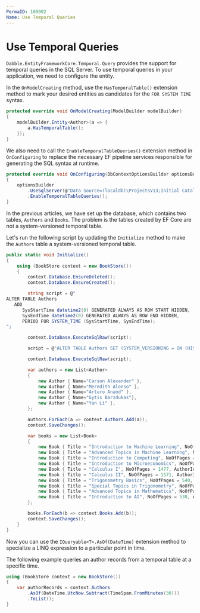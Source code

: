 ```yaml
---
PermaID: 100002
Name: Use Temporal Queries
---
```


# Use Temporal Queries

`Dabble.EntityFrameworkCore.Temporal.Query` provides the support for temporal queries in the SQL Server. To use temporal queries in your application, we need to configure the entity.

In the `OnModelCreating` method, use the `HasTemporalTable()` extension method to mark your desired entities as candidates for the `FOR SYSTEM TIME` syntax. 

```csharp
protected override void OnModelCreating(ModelBuilder modelBuilder)
{
    modelBuilder.Entity<Author>(a => {
        a.HasTemporalTable();
    });
}
```

We also need to call the `EnableTemporalTableQueries()` extension method in `OnConfiguring` to replace the necessary EF pipeline services responsible for generating the SQL syntax at runtime.

```csharp
protected override void OnConfiguring(DbContextOptionsBuilder optionsBuilder)
{
    optionsBuilder
        .UseSqlServer(@"Data Source=(localdb)\ProjectsV13;Initial Catalog=BookStoreDb;")
        .EnableTemporalTableQueries();
}
```

In the previous articles, we have set up the database, which contains two tables, `Authors` and `Books`. The problem is the tables created by EF Core are not a system-versioned temporal table. 

Let's run the following script by updating the `Initialize` method to make the `Authors` table a system-versioned temporal table.  

```csharp
public static void Initialize()
{
    using (BookStore context = new BookStore())
    {
        context.Database.EnsureDeleted();
        context.Database.EnsureCreated();

        string script = @"
ALTER TABLE Authors   
   ADD   
      SysStartTime datetime2(0) GENERATED ALWAYS AS ROW START HIDDEN,   
      SysEndTime datetime2(0) GENERATED ALWAYS AS ROW END HIDDEN,
      PERIOD FOR SYSTEM_TIME (SysStartTime, SysEndTime);   
";

        context.Database.ExecuteSqlRaw(script);

        script = @"ALTER TABLE Authors SET (SYSTEM_VERSIONING = ON (HISTORY_TABLE = dbo.AuthorsHistory));";

        context.Database.ExecuteSqlRaw(script);

        var authors = new List<Author>
        {
            new Author { Name="Carson Alexander" },
            new Author { Name="Meredith Alonso" },
            new Author { Name="Arturo Anand" },
            new Author { Name="Gytis Barzdukas"},
            new Author { Name="Yan Li" },
        };

        authors.ForEach(a => context.Authors.Add(a));
        context.SaveChanges();

        var books = new List<Book>
        {
            new Book { Title = "Introduction to Machine Learning", NoOfPages = 530, AuthorId = 1 },
            new Book { Title = "Advanced Topics in Machine Learning", NoOfPages = 380, AuthorId = 1 },
            new Book { Title = "Introduction to Computing", NoOfPages = 1171, AuthorId = 1 },
            new Book { Title = "Introduction to Microeconomics", NoOfPages = 437, AuthorId = 2 },
            new Book { Title = "Calculus I", NoOfPages = 1477, AuthorId = 3 },
            new Book { Title = "Calculus II", NoOfPages = 1571, AuthorId = 3 },
            new Book { Title = "Trigonometry Basics", NoOfPages = 540, AuthorId = 4 },
            new Book { Title = "Special Topics in Trigonometry", NoOfPages = 490, AuthorId = 4 },
            new Book { Title = "Advanced Topics in Mathematics", NoOfPages = 895, AuthorId = 4 },
            new Book { Title = "Introduction to AI", NoOfPages = 530, AuthorId = 4 },
        };

        books.ForEach(b => context.Books.Add(b));
        context.SaveChanges();
    }
}
```

Now you can use the `IQueryable<T>.AsOf(DateTime)` extension method to specialize a LINQ expression to a particular point in time.

The following example queries an author records from a temporal table at a specific time.

```csharp
using (BookStore context = new BookStore())
{
    var authorRecords = context.Authors
        .AsOf(DateTime.UtcNow.Subtract(TimeSpan.FromMinutes(30)))
        .ToList();
}
```
